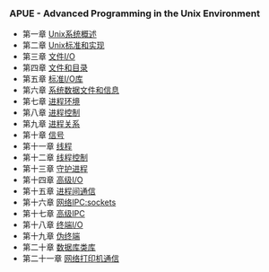 ### APUE - Advanced Programming in the Unix Environment

* 第一章 [Unix系统概述](https://github.com/walkerqiao/walkman/blob/master/docs/APUE/chapter_1.md)
* 第二章 [Unix标准和实现](https://github.com/walkerqiao/walkman/blob/master/docs/APUE/chapter_2.md)
* 第三章 [文件I/O](https://github.com/walkerqiao/walkman/blob/master/docs/APUE/chapter_3.md)
* 第四章 [文件和目录](https://github.com/walkerqiao/walkman/blob/master/docs/APUE/chapter_4.md)
* 第五章 [标准I/O库](https://github.com/walkerqiao/walkman/blob/master/docs/APUE/chapter_5.md)
* 第六章 [系统数据文件和信息](https://github.com/walkerqiao/walkman/blob/master/docs/APUE/chapter_6.md)
* 第七章 [进程环境](https://github.com/walkerqiao/walkman/blob/master/docs/APUE/chapter_7.md)
* 第八章 [进程控制](https://github.com/walkerqiao/walkman/blob/master/docs/APUE/chapter_8.md)
* 第九章 [进程关系](https://github.com/walkerqiao/walkman/blob/master/docs/APUE/chapter_9.md)
* 第十章 [信号](https://github.com/walkerqiao/walkman/blob/master/docs/APUE/chapter_10.md)
* 第十一章 [线程](https://github.com/walkerqiao/walkman/blob/master/docs/APUE/chapter_11.md)
* 第十二章 [线程控制](https://github.com/walkerqiao/walkman/blob/master/docs/APUE/chapter_12.md)
* 第十三章 [守护进程](https://github.com/walkerqiao/walkman/blob/master/docs/APUE/chapter_13.md)
* 第十四章 [高级I/O](https://github.com/walkerqiao/walkman/blob/master/docs/APUE/chapter_14.md)
* 第十五章 [进程间通信](https://github.com/walkerqiao/walkman/blob/master/docs/APUE/chapter_15.md)
* 第十六章 [网络IPC:sockets](https://github.com/walkerqiao/walkman/blob/master/docs/APUE/chapter_16.md)
* 第十七章 [高级IPC](https://github.com/walkerqiao/walkman/blob/master/docs/APUE/chapter_17.md)
* 第十八章 [终端I/O](https://github.com/walkerqiao/walkman/blob/master/docs/APUE/chapter_18.md)
* 第十九章 [伪终端](https://github.com/walkerqiao/walkman/blob/master/docs/APUE/chapter_19.md)
* 第二十章 [数据库类库](https://github.com/walkerqiao/walkman/blob/master/docs/APUE/chapter_20.md)
* 第二十一章 [网络打印机通信](https://github.com/walkerqiao/walkman/blob/master/docs/APUE/chapter_21.md)

